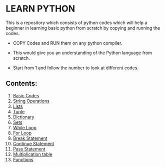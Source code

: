 # LEARN PYTHON

This is a repository which consists of python codes which will help a beginner in learning basic python from scratch by copying and running the codes.

- COPY Codes and RUN them on any python compiler.

- This would give you an understanding of the Python language from scratch.

- Start from 1 and follow the number to look at different codes.

## Contents:

1. [Basic Codes](https://github.com/ys2723/Learn_Python/blob/main/1--%3EBasic-Codes.py)
2. [String Operations](https://github.com/ys2723/Learn_Python/blob/main/2--%3EString-Operations.py)
3. [Lists](https://github.com/ys2723/Learn_Python/blob/main/3--%3ELists.py)
4. [Tuple](https://github.com/ys2723/Learn_Python/blob/main/4--%3ETuple.py)
5. [Dictionary](https://github.com/ys2723/Learn_Python/blob/main/5--%3EDictionary.py)
6. [Sets](https://github.com/ys2723/Learn_Python/blob/main/6--%3ESets.py)
7. [While Loop](https://github.com/ys2723/Learn_Python/blob/main/7--%3EWhile_Loop.py)
8. [For Loop](https://github.com/ys2723/Learn_Python/blob/main/8--%3EFor_Loop.py)
9. [Break Statement](https://github.com/ys2723/Learn_Python/blob/main/9--%3EBreak_Statement.py)
10. [Continue Statement](https://github.com/ys2723/Learn_Python/blob/main/10--%3EContinue_Statement.py)
11. [Pass Statement](https://github.com/ys2723/Learn_Python/blob/main/11--%3EPass_Statement.py)
12. [Multiplication table](https://github.com/ys2723/Learn_Python/blob/main/12--%3EMultiplication_Table.py)
13. [Functions](https://github.com/ys2723/Learn_Python/blob/main/13--%3EFunctions.py)
